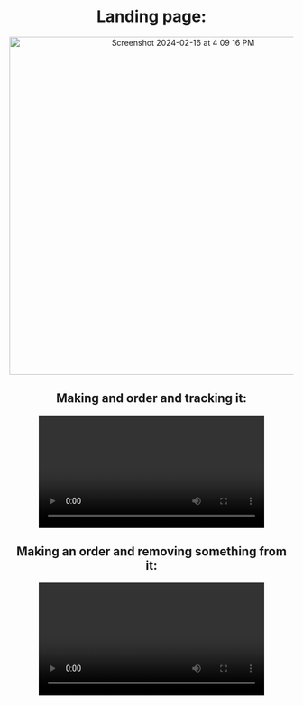 <div align="center">
  <h1>Landing page:</h1>
  <img width="600" alt="Screenshot 2024-02-16 at 4 09 16 PM" src="https://github.com/siya-pathak/aria-food-ordering-chatbot/assets/98201597/b1f7de9b-58b4-4241-86c1-442b2f1f047e">
</div>

<div align="center">
  <h2>Making and order and tracking it:</h2>
  <video width="400" controls>
    

https://github.com/siya-pathak/aria-food-ordering-chatbot/assets/98201597/978e5a72-e2bf-4077-ba39-f832398a5cc6


  </video>

  <h2>Making an order and removing something from it:</h2>
  <video width="400" controls>
    

https://github.com/siya-pathak/aria-food-ordering-chatbot/assets/98201597/c1dc5340-3844-4c68-9cea-fcad37cfce52


  </video>
</div>


